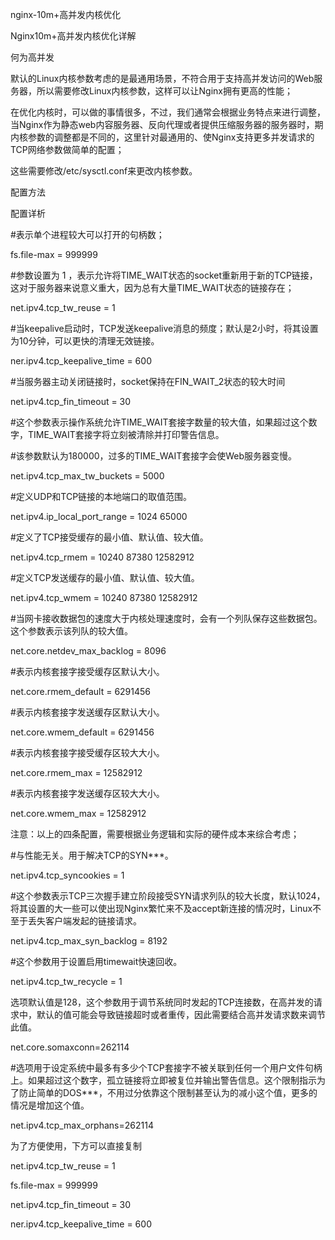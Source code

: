 nginx-10m+高并发内核优化

Nginx10m+高并发内核优化详解

何为高并发

默认的Linux内核参数考虑的是最通用场景，不符合用于支持高并发访问的Web服务器，所以需要修改Linux内核参数，这样可以让Nginx拥有更高的性能；

在优化内核时，可以做的事情很多，不过，我们通常会根据业务特点来进行调整，当Nginx作为静态web内容服务器、反向代理或者提供压缩服务器的服务器时，期内核参数的调整都是不同的，这里针对最通用的、使Nginx支持更多并发请求的TCP网络参数做简单的配置；

这些需要修改/etc/sysctl.conf来更改内核参数。

配置方法

配置详析

\#表示单个进程较大可以打开的句柄数；

fs.file-max = 999999

\#参数设置为 1
，表示允许将TIME_WAIT状态的socket重新用于新的TCP链接，这对于服务器来说意义重大，因为总有大量TIME_WAIT状态的链接存在；

net.ipv4.tcp_tw_reuse = 1

\#当keepalive启动时，TCP发送keepalive消息的频度；默认是2小时，将其设置为10分钟，可以更快的清理无效链接。

ner.ipv4.tcp_keepalive_time = 600

\#当服务器主动关闭链接时，socket保持在FIN_WAIT_2状态的较大时间

net.ipv4.tcp_fin_timeout = 30

\#这个参数表示操作系统允许TIME_WAIT套接字数量的较大值，如果超过这个数字，TIME_WAIT套接字将立刻被清除并打印警告信息。

\#该参数默认为180000，过多的TIME_WAIT套接字会使Web服务器变慢。

net.ipv4.tcp_max_tw_buckets = 5000

\#定义UDP和TCP链接的本地端口的取值范围。

net.ipv4.ip_local_port_range = 1024 65000

\#定义了TCP接受缓存的最小值、默认值、较大值。

net.ipv4.tcp_rmem = 10240 87380 12582912

\#定义TCP发送缓存的最小值、默认值、较大值。

net.ipv4.tcp_wmem = 10240 87380 12582912

\#当网卡接收数据包的速度大于内核处理速度时，会有一个列队保存这些数据包。这个参数表示该列队的较大值。

net.core.netdev_max_backlog = 8096

\#表示内核套接字接受缓存区默认大小。

net.core.rmem_default = 6291456

\#表示内核套接字发送缓存区默认大小。

net.core.wmem_default = 6291456

\#表示内核套接字接受缓存区较大大小。

net.core.rmem_max = 12582912

\#表示内核套接字发送缓存区较大大小。

net.core.wmem_max = 12582912

注意：以上的四条配置，需要根据业务逻辑和实际的硬件成本来综合考虑；

\#与性能无关。用于解决TCP的SYN\*\*\*。

net.ipv4.tcp_syncookies = 1

\#这个参数表示TCP三次握手建立阶段接受SYN请求列队的较大长度，默认1024，将其设置的大一些可以使出现Nginx繁忙来不及accept新连接的情况时，Linux不至于丢失客户端发起的链接请求。

net.ipv4.tcp_max_syn_backlog = 8192

\#这个参数用于设置启用timewait快速回收。

net.ipv4.tcp_tw_recycle = 1

选项默认值是128，这个参数用于调节系统同时发起的TCP连接数，在高并发的请求中，默认的值可能会导致链接超时或者重传，因此需要结合高并发请求数来调节此值。

net.core.somaxconn=262114

\#选项用于设定系统中最多有多少个TCP套接字不被关联到任何一个用户文件句柄上。如果超过这个数字，孤立链接将立即被复位并输出警告信息。这个限制指示为了防止简单的DOS\*\*\*，不用过分依靠这个限制甚至认为的减小这个值，更多的情况是增加这个值。

net.ipv4.tcp_max_orphans=262114

为了方便使用，下方可以直接复制

net.ipv4.tcp_tw_reuse = 1

fs.file-max = 999999

net.ipv4.tcp_fin_timeout = 30

ner.ipv4.tcp_keepalive_time = 600
